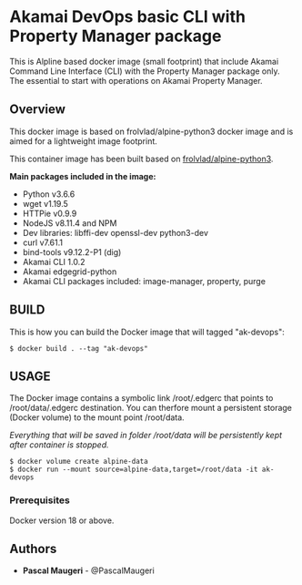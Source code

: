 # Akamai DevOps basic CLI with Property Manager package

This is Alpline based docker image (small footprint) that include Akamai Command Line Interface (CLI) with the Property Manager package only. The essential to start with operations on Akamai Property Manager.

## Overview

This docker image is based on frolvlad/alpine-python3 docker image and is aimed for a lightweight image footprint. 

This container image has been built based on [frolvlad/alpine-python3](https://hub.docker.com/r/frolvlad/alpine-python3/).

**Main packages included in the image:**
- Python v3.6.6
- wget v1.19.5
- HTTPie v0.9.9
- NodeJS v8.11.4 and NPM
- Dev libraries: libffi-dev openssl-dev python3-dev
- curl v7.61.1
- bind-tools v9.12.2-P1 (dig)
- Akamai CLI 1.0.2
- Akamai edgegrid-python
- Akamai CLI packages included: image-manager, property, purge


## BUILD

This is how you can build the Docker image that will tagged "ak-devops":

```
$ docker build . --tag "ak-devops"
```


## USAGE

The Docker image contains a symbolic link /root/.edgerc that points to /root/data/.edgerc destination. You can therfore mount a persistent storage (Docker volume) to the mount point /root/data.

*Everything that will be saved in folder /root/data will be persistently kept after container is stopped.*

```
$ docker volume create alpine-data
$ docker run --mount source=alpine-data,target=/root/data -it ak-devops
```


### Prerequisites

Docker version 18 or above.


## Authors

* **Pascal Maugeri** - @PascalMaugeri

